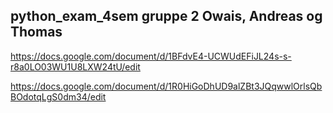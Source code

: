 ## python_exam_4sem gruppe 2 Owais, Andreas og Thomas

https://docs.google.com/document/d/1BFdvE4-UCWUdEFiJL24s-s-r8a0LO03WU1U8LXW24tU/edit

https://docs.google.com/document/d/1R0HiGoDhUD9alZBt3JQqwwlOrlsQbBOdotqLgS0dm34/edit
